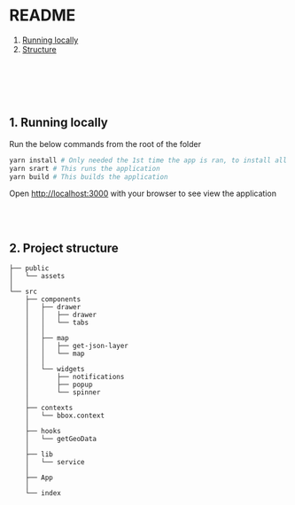 # README

1. [Running locally](#locally)
2. [Structure](#structure)

<br>
<br>
<br>

<br>

## 1. Running locally <a id="locally"></a>

Run the below commands from the root of the folder

```bash
yarn install # Only needed the 1st time the app is ran, to install all dependencies
yarn srart # This runs the application
yarn build # This builds the application
```

Open [http://localhost:3000](http://localhost:3000) with your browser to see view the application

<br>
<br>

## 2. Project structure <a id="structure"></a>

```shell
├── public
│   └── assets
│
└── src
    ├── components
    │   ├── drawer
    │   │   ├── drawer
    │   │   └── tabs
    │   │
    │   ├── map
    │   │   ├── get-json-layer
    │   │   └── map
    │   │
    │   └── widgets
    │       ├── notifications
    │       ├── popup
    │       └── spinner
    │
    ├── contexts
    │   └── bbox.context
    │ 
    ├── hooks
    │   └── getGeoData
    │ 
    ├── lib
    │   └── service
    │ 
    ├── App
    │ 
    └── index

```

<br>
